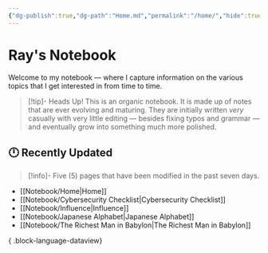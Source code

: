 ```yaml
---
{"dg-publish":true,"dg-path":"Home.md","permalink":"/home/","hide":true,"tags":["gardenEntry"],"created":"2025-03-30T15:26:51.812-06:00","updated":"2025-05-22T11:37:10.718-06:00"}
---
```



# Ray's Notebook

Welcome to my notebook — where I capture information on the various topics that I get interested in from time to time.

> [!tip]- Heads Up!
> This is an organic notebook. It is made up of notes that are ever evolving and maturing. They are initially written *very* casually with very little editing — besides fixing typos and grammar — and eventually grow into something much more polished.

## 🕛 Recently Updated

> [!info]-
> Five (5) pages that have been modified in the past seven days.

- [[Notebook/Home\|Home]]
- [[Notebook/Cybersecurity Checklist\|Cybersecurity Checklist]]
- [[Notebook/Influence\|Influence]]
- [[Notebook/Japanese Alphabet\|Japanese Alphabet]]
- [[Notebook/The Richest Man in Babylon\|The Richest Man in Babylon]]

{ .block-language-dataview}
